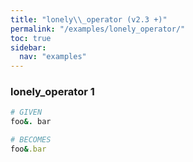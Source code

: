 ```yaml
---
title: "lonely\\_operator (v2.3 +)"
permalink: "/examples/lonely_operator/"
toc: true
sidebar:
  nav: "examples"
---
```


### lonely\_operator 1
```ruby
# GIVEN
foo&. bar
```
```ruby
# BECOMES
foo&.bar
```
